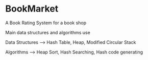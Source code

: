 # BookMarket
A Book Rating System for a book shop

Main data structures and algorithms use

Data Structures --> Hash Table, Heap, Modified Circular Stack

Algorithms --> Heap Sort, Hash Searching, Hash code generating



